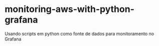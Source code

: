 # monitoring-aws-with-python-grafana
Usando scripts em python como fonte de dados para monitoramento no Grafana
